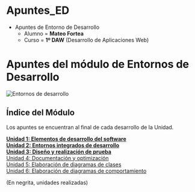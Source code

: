 # Apuntes_ED

- Apuntes de Entorno de Desarrollo
  - Alumno = __Mateo Fortea__
  - Curso = __1º DAW__ (Desarrollo de Aplicaciones Web)

# Apuntes del módulo de Entornos de Desarrollo

![Entornos de desarrollo](http://jamj2000.github.io/entornosdesarrollo/entornosdesarrollo.png)


## Índice del Módulo
Los apuntes se encuentran al final de cada desarrollo de la Unidad.

__[Unidad 1: Elementos de desarrollo del software](1.ELEMENTOS.md)__   
__[Unidad 2: Entornos integrados de desarrollo](2.ENTORNOS.md)__  
__[Unidad 3: Diseño y realización de prueba](3.PRUEBAS.md)__  
[Unidad 4: Documentación y optimización](4.DOCUMENTACION.md)  
[Unidad 5: Elaboración de diagramas de clases](5.DIAGRAMAS_CLASES.md)  
[Unidad 6: Elaboración de diagramas de comportamiento](6.DIAGRAMAS_COMPORTAMIENTO.md)    

(En negrita, unidades realizadas)

